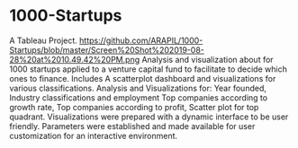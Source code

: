 # 1000-Startups
A Tableau Project.
https://github.com/ARAPIL/1000-Startups/blob/master/Screen%20Shot%202019-08-28%20at%2010.49.42%20PM.png
Analysis and visualization about for 1000 startups applied to a venture capital fund to facilitate to decide which ones to finance. Includes A scatterplot dashboard and visualizations for various classifications.
Analysis and Visualizations for: Year founded, Industry classifications and employment Top companies according to growth rate, Top companies according to profit, Scatter plot for top quadrant.
Visualizations were prepared with a dynamic interface to be user friendly. Parameters were established and made available for user customization for an interactive environment.
